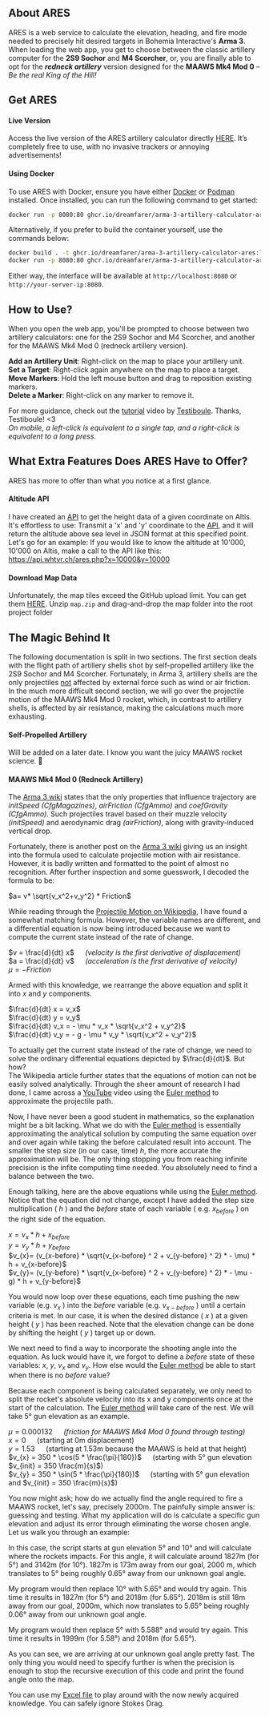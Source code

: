 ## About ARES
ARES is a web service to calculate the elevation, heading, and fire mode needed to precisely hit desired targets in Bohemia Interactive's **Arma 3**. When loading the web app, you get to choose between the classic artillery computer for the **2S9 Sochor** and **M4 Scorcher**, or, you are finally able to opt for the _**redneck artillery**_ version designed for the **MAAWS Mk4 Mod 0** – _Be the real King of the Hill!_

## Get ARES
#### Live Version
Access the live version of the ARES artillery calculator directly [HERE](https://arma.whtvr.ch/ares). It’s completely free to use, with no invasive trackers or annoying advertisements!

#### Using Docker
To use ARES with Docker, ensure you have either [Docker](https://docs.docker.com/engine/install/) or [Podman](https://podman.io/docs/installation) installed. Once installed, you can run the following command to get started: 
```bash
docker run -p 8080:80 ghcr.io/dreamfarer/arma-3-artillery-calculator-ares:latest
```

Alternatively, if you prefer to build the container yourself, use the commands below:
```bash
docker build . -t ghcr.io/dreamfarer/arma-3-artillery-calculator-ares:latest
docker run -p 8080:80 ghcr.io/dreamfarer/arma-3-artillery-calculator-ares:latest
```

Either way, the interface will be available at `http://localhost:8080` or `http://your-server-ip:8080`.

## How to Use?
When you open the web app, you'll be prompted to choose between two artillery calculators: one for the 2S9 Sochor and M4 Scorcher, and another for the MAAWS Mk4 Mod 0 (redneck artillery version).

**Add an Artillery Unit**: Right-click on the map to place your artillery unit.\
**Set a Target**: Right-click again anywhere on the map to place a target.\
**Move Markers**: Hold the left mouse button and drag to reposition existing markers.\
**Delete a Marker**: Right-click on any marker to remove it.

For more guidance, check out the [tutorial](https://youtu.be/hKEvLDI5Cxo?si=XfqqDMszCjSBtvyU) video by [Testiboule](https://www.youtube.com/@Testiboule). Thanks, Testiboule! <3\
*On mobile, a left-click is equivalent to a single tap, and a right-click is equivalent to a long press.*

## What Extra Features Does ARES Have to Offer?
ARES has more to offer than what you notice at a first glance.

#### Altitude API
I have created an [API](https://api.whtvr.ch/ares.php?x=10000&y=10000) to get the height data of a given coordinate on Altis. It's effortless to use: Transmit a 'x' and 'y' coordinate to the [API](https://api.whtvr.ch/ares.php?x=10000&y=10000), and it will return the altitude above sea level in JSON format at this specified point.\
Let's go for an example: If you would like to know the altitude at 10'000, 10'000 on Altis, make a call to the API like this: https://api.whtvr.ch/ares.php?x=10000&y=10000

#### Download Map Data
Unfortunately, the map tiles exceed the GitHub upload limit. You can get them [HERE](https://github.com/Dreamfarer/ARMA-3-ARTILLERY-CALCULATOR-ARES/releases/download/tiles-altis-v1.0.0/tiles-altis.zip). Unzip `map.zip` and drag-and-drop the map folder into the root project folder

## The Magic Behind It
The following documentation is split in two sections. The first section deals with the flight path of artillery shells shot by self-propelled artillery like the 2S9 Sochor and M4 Scorcher. Fortunately, in Arma 3, artillery shells are the only projectiles [not](https://community.bistudio.com/wiki/CfgAmmo_Config_Reference#airFriction) affected by external force such as wind or air friction.\
In the much more difficult second section, we will go over the projectile motion of the MAAWS Mk4 Mod 0 rocket, which, in contrast to artillery shells, is affected by air resistance, making the calculations much more exhausting.

#### Self-Propelled Artillery
Will be added on a later date. I know you want the juicy MAAWS rocket science. 🤣 

#### MAAWS Mk4 Mod 0 (Redneck Artillery)
The [Arma 3 wiki](https://community.bistudio.com/wiki/Arma_3:_Damage_Description#Bullet/Shell) states that the only properties that influence trajectory are _initSpeed (CfgMagazines)_, _airFriction (CfgAmmo)_ and _coefGravity (CfgAmmo)_. Such projectiles travel based on their muzzle velocity _(initSpeed)_ and aerodynamic drag _(airFriction)_, along with gravity-induced vertical drop.

Fortunately, there is another post on the [Arma 3 wiki](https://community.bistudio.com/wiki/Weapons_settings) giving us an insight into the formula used to calculate projectile motion with air resistance. However, it is badly written and formatted to the point of almost no recognition. After further inspection and some guesswork, I decoded the formula to be:

$a= v* \sqrt{v_x^2+v_y^2} * Friction$

While reading through the [Projectile Motion on Wikipedia](https://en.wikipedia.org/wiki/Projectile_motion#Numerical_solution), I have found a somewhat matching formula. However, the variable names are different, and a differential equation is now being introduced because we want to compute the current state instead of the rate of change.

$v = \frac{d}{dt} x$ &emsp; _(velocity is the first derivative of displacement)_ \
$a = \frac{d}{dt} v$ &emsp; _(acceleration is the first derivative of velocity)_ \
$\mu = - Friction$

Armed with this knowledge, we rearrange the above equation and split it into $x$ and $y$ components.

$\frac{d}{dt} x = v_x$ \
$\frac{d}{dt} y = v_y$ \
$\frac{d}{dt} v_x = - \mu * v_x * \sqrt{v_x^2 + v_y^2}$ \
$\frac{d}{dt} v_y = - g - \mu * v_y * \sqrt{v_x^2 + v_y^2}$

To actually get the current state instead of the rate of change, we need to solve the ordinary differential equations depicted by $\frac{d}{dt}$. But how? \
The Wikipedia article further states that the equations of motion can not be easily solved analytically. Through the sheer amount of research I had done, I came across a [YouTube](https://www.youtube.com/watch?v=BPuDteHrI18) video using the [Euler method](https://en.wikipedia.org/wiki/Euler_method) to approximate the projectile path.

Now, I have never been a good student in mathematics, so the explanation might be a bit lacking. What we do with the [Euler method](https://en.wikipedia.org/wiki/Euler_method) is essentially approximating the analytical solution by computing the same equation over and over again while taking the before calculated result into account. The smaller the step size (in our case, time) $h$, the more accurate the approximation will be. The only thing stopping you from reaching infinite precision is the infite computing time needed. You absolutely need to find a balance between the two.

Enough talking, here are the above equations while using the [Euler method](https://en.wikipedia.org/wiki/Euler_method). Notice that the equation did not change, except I have added the step size multiplication ( $h$ ) and the _before_ state of each variable ( e.g. $x_{before}$ ) on the right side of the equation.

$x = v_{x} * h + x_{before}$ \
$y = v_{y} * h + y_{before}$ \
$v_{x}= (v_{x-before} * \sqrt{v_{x-before} ^ 2 + v_{y-before} ^ 2} * - \mu) * h  + v_{x-before}$ \
$v_{y}= (v_{y-before} * \sqrt{v_{x-before} ^ 2 + v_{y-before} ^ 2} * - \mu - g) * h  + v_{y-before}$

You would now loop over these equations, each time pushing the new variable (e.g. $v_{x}$ ) into the _before_ variable (e.g. $v_{x-before}$ ) until a certain criteria is met. In our case, it is when the desired distance ( $x$ ) at a given height ( $y$ ) has been reached. Note that the elevation change can be done by shifting the height ( $y$ ) target up or down.

We next need to find a way to incorporate the shooting angle into the equation. As luck would have it, we forgot to define a _before_ state of these variables: $x$, $y$, $v_{x}$ and $v_{y}$. How else would the [Euler method](https://en.wikipedia.org/wiki/Euler_method) be able to start when there is no _before_ value?

Because each component is being calculated separately, we only need to split the rocket's absolute velocity into its x and y components once at the start of the calculation. The [Euler method](https://en.wikipedia.org/wiki/Euler_method) will take care of the rest. We will take 5° gun elevation as an example.

$\mu = 0.000132$ &emsp; _(friction for MAAWS Mk4 Mod 0 found through testing)_ \
$x = 0$ &emsp; (starting at 0m displacement) \
$y = 1.53$ &emsp; (starting at 1.53m because the MAAWS is held at that height) \
$v_{x} = 350 * \cos(5 * \frac{\pi}{180})$ &emsp; (starting with 5° gun elevation $v_{init} = 350 \frac{m}{s}$) \
$v_{y} = 350 * \sin(5 * \frac{\pi}{180})$ &emsp; (starting with 5° gun elevation and $v_{init} = 350 \frac{m}{s}$)

You now might ask; how do we actually find the angle required to fire a MAAWS rocket, let's say, precisely 2000m. The painfully simple answer is: guessing and testing. What my application will do is calculate a specific gun elevation and adjust its error through eliminating the worse chosen angle. Let us walk you through an example:

In this case, the script starts at gun elevation 5° and 10° and will calculate where the rockets impacts. For this angle, it will calculate around 1827m (for 5°) and 3142m (for 10°). 1827m is 173m away from our goal, 2000 m, which translates to 5° being roughly 0.65° away from our unknown goal angle.

My program would then replace 10° with 5.65° and would try again. This time it results in 1827m (for 5°) and 2018m (for 5.65°). 2018m is still 18m away from our goal, 2000m, which now translates to 5.65° being roughly 0.06° away from our unknown goal angle.

My program would then replace 5° with 5.588° and would try again. This time it results in 1999m (for 5.58°) and 2018m (for 5.65°).

As you can see, we are arriving at our unknown goal angle pretty fast. The only thing you would need to specify further is when the precision is enough to stop the recursive execution of this code and print the found angle onto the map.

You can use my [Excel file](https://github.com/Dreamfarer/ARMA-3-ARTILLERY-CALCULATOR-ARES/blob/master/auxiliary/Projectile%20Motion%20with%20Air%20Resistance.xlsx) to play around with the now newly acquired knowledge. You can safely ignore Stokes Drag.
